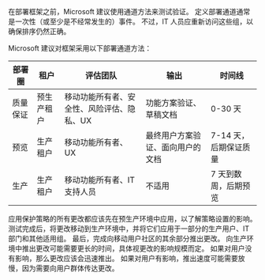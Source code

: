 <!-- This include file is for both the Android Enterprise framework and the APP data protection framework. Therefore, do not edit this file to be specific to either.-->

在部署框架之前，Microsoft 建议使用通道方法来测试验证。 定义部署通道通常是一次性（或至少是不经常发生的）事件。 不过，IT 人员应重新访问这些组，以确保排序仍然正确。

Microsoft 建议对框架采用以下部署通道方法：

| 部署圈  | 租户  | 评估团队  | 输出  | 时间线  |
|--------------------|------------------------|-------------------------------------------------------------------|----------------------------------------------------------|----------------------------------------|
| 质量保证  | 预生产租户  | 移动功能所有者、安全性、风险评估、隐私、UX  | 功能方案验证、草稿文档  | 0-30 天  |
| 预览  | 生产租户  | 移动功能所有者、UX  | 最终用户方案验证、面向用户的文档  | 7-14 天，后期保证质量  |
| 生产  | 生产租户  | 移动功能所有者、IT 支持人员  | 不适用  | 7 天到数周，后期预览  |

应用保护策略的所有更改都应该先在预生产环境中应用，以了解策略设置的影响。 测试完成后，将更改移动到生产环境中，并将它们应用于一部分的生产用户、IT 部门和其他适用组。 最后，完成向移动用户社区的其余部分推出更改。 向生产环境中推出更改可能需要更长的时间，具体视更改的影响规模而定。 如果对用户没有影响，那么更改应该会迅速推出。 如果对用户有影响，推出速度可能需要放慢，因为需要向用户群体传达更改。